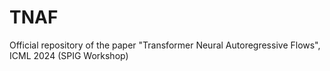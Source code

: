 # TNAF
Official repository of the paper "Transformer Neural Autoregressive Flows", ICML 2024 (SPIG Workshop)
